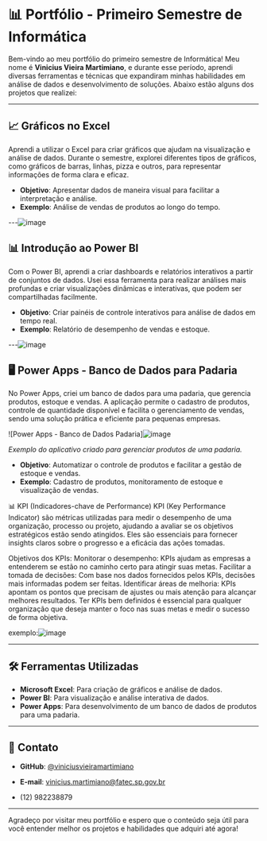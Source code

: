 # 📊 Portfólio - Primeiro Semestre de Informática

Bem-vindo ao meu portfólio do primeiro semestre de Informática! Meu nome é **Vinicius Vieira Martimiano**, e durante esse período, aprendi diversas ferramentas e técnicas que expandiram minhas habilidades em análise de dados e desenvolvimento de soluções. Abaixo estão alguns dos projetos que realizei:

---

## 📈 Gráficos no Excel

Aprendi a utilizar o Excel para criar gráficos que ajudam na visualização e análise de dados. Durante o semestre, explorei diferentes tipos de gráficos, como gráficos de barras, linhas, pizza e outros, para representar informações de forma clara e eficaz.

- **Objetivo**: Apresentar dados de maneira visual para facilitar a interpretação e análise.
- **Exemplo**: Análise de vendas de produtos ao longo do tempo.

---![image](https://github.com/user-attachments/assets/f52419ab-7ee4-4a5a-a5b8-04f31cb5ba93)


## 📊 Introdução ao Power BI

Com o Power BI, aprendi a criar dashboards e relatórios interativos a partir de conjuntos de dados. Usei essa ferramenta para realizar análises mais profundas e criar visualizações dinâmicas e interativas, que podem ser compartilhadas facilmente.

- **Objetivo**: Criar painéis de controle interativos para análise de dados em tempo real.
- **Exemplo**: Relatório de desempenho de vendas e estoque.

---![image](https://github.com/user-attachments/assets/7cc6e68a-947c-4dbd-b974-ce2e22cd474e)


## 🖥️ Power Apps - Banco de Dados para Padaria

No Power Apps, criei um banco de dados para uma padaria, que gerencia produtos, estoque e vendas. A aplicação permite o cadastro de produtos, controle de quantidade disponível e facilita o gerenciamento de vendas, sendo uma solução prática e eficiente para pequenas empresas.

![Power Apps - Banco de Dados Padaria]![image](https://github.com/user-attachments/assets/661cfb6d-05a1-40b6-b86c-c758ecdcd5a2)
  
*Exemplo do aplicativo criado para gerenciar produtos de uma padaria.*

- **Objetivo**: Automatizar o controle de produtos e facilitar a gestão de estoque e vendas.
- **Exemplo**: Cadastro de produtos, monitoramento de estoque e visualização de vendas.

📊 KPI (Indicadores-chave de Performance)
KPI (Key Performance Indicator) são métricas utilizadas para medir o desempenho de uma organização, processo ou projeto, ajudando a avaliar se os objetivos estratégicos estão sendo atingidos. Eles são essenciais para fornecer insights claros sobre o progresso e a eficácia das ações tomadas.

Objetivos dos KPIs:
Monitorar o desempenho: KPIs ajudam as empresas a entenderem se estão no caminho certo para atingir suas metas.
Facilitar a tomada de decisões: Com base nos dados fornecidos pelos KPIs, decisões mais informadas podem ser feitas.
Identificar áreas de melhoria: KPIs apontam os pontos que precisam de ajustes ou mais atenção para alcançar melhores resultados.
Ter KPIs bem definidos é essencial para qualquer organização que deseja manter o foco nas suas metas e medir o sucesso de forma objetiva.

exemplo:![image](https://github.com/user-attachments/assets/94551e41-8419-415f-8a09-665648550315)


---

## 🛠️ Ferramentas Utilizadas

- **Microsoft Excel**: Para criação de gráficos e análise de dados.
- **Power BI**: Para visualização e análise interativa de dados.
- **Power Apps**: Para desenvolvimento de um banco de dados de produtos para uma padaria.

---

## 💬 Contato

- **GitHub**: [@viniciusvieiramartimiano](https://github.com/viniciusmartimiano/FATEC-INF/edit/main/README.md)

- **E-mail**: vinicius.martimiano@fatec.sp.gov.br
- (12) 982238879

---

Agradeço por visitar meu portfólio e espero que o conteúdo seja útil para você entender melhor os projetos e habilidades que adquiri até agora!


